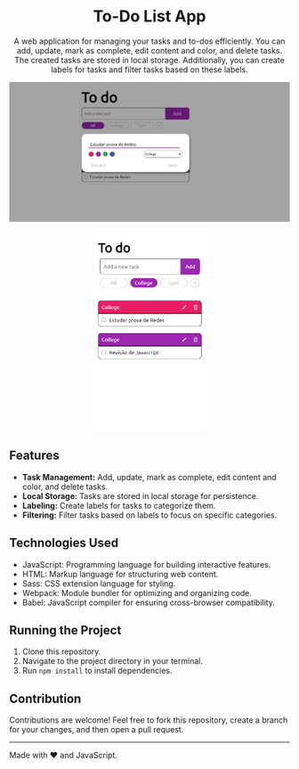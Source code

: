 <div align="center">
  
  # To-Do List App

  A web application for managing your tasks and to-dos efficiently. You can add, update, mark as complete, edit content and color, and delete tasks. The created tasks are stored in local storage. Additionally, you can create labels for tasks and filter tasks based on these labels.

<div align="center">
  <img src="/public/tela-desktop.png" alt="Desktop Screenshot" width="700"/>
  <img src="/public/tela-mobile.png" alt="Mobile Screenshot" width="200"/>
</div>

</div>

## Features

- **Task Management:** Add, update, mark as complete, edit content and color, and delete tasks.
- **Local Storage:** Tasks are stored in local storage for persistence.
- **Labeling:** Create labels for tasks to categorize them.
- **Filtering:** Filter tasks based on labels to focus on specific categories.

## Technologies Used

- JavaScript: Programming language for building interactive features.
- HTML: Markup language for structuring web content.
- Sass: CSS extension language for styling.
- Webpack: Module bundler for optimizing and organizing code.
- Babel: JavaScript compiler for ensuring cross-browser compatibility.

## Running the Project

1. Clone this repository.
2. Navigate to the project directory in your terminal.
3. Run `npm install` to install dependencies.

## Contribution

Contributions are welcome! Feel free to fork this repository, create a branch for your changes, and then open a pull request.


---

Made with ❤️ and JavaScript.

